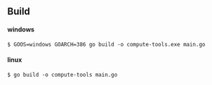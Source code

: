 ## Build

#### windows
```
$ GOOS=windows GOARCH=386 go build -o compute-tools.exe main.go
```

#### linux
```
$ go build -o compute-tools main.go
```